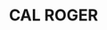 ---
layout: test
title:  "CAL ROGER"
coordinates:
  - group1:
    - [1.461382153551698, 42.35728924740404]
    - [1.461382148462996, 42.357289455953449]
    - [1.461421151930136, 42.35729331734801]
    - [1.461480792062363, 42.35729870741195]
    - [1.461589557728191, 42.357302357641942]
    - [1.461593561530261, 42.357265068801624]
    - [1.461630591606456, 42.357269112258713]
    - [1.461652872129902, 42.357185964172537]
    - [1.461416400561848, 42.357165266598578]
    - [1.461382153551698, 42.35728924740404]
---